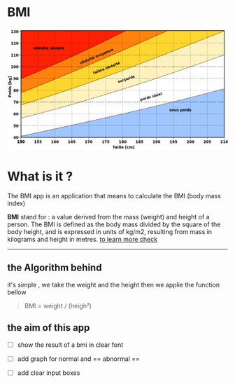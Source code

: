 # BMI
![the bmi graph](assets/1024px-BMI_grid_fr.svg.png)

What is it ?
===
The BMI app is an application that means to calculate the BMI (body mass index)

**BMI** stand for
    : a value derived from the mass (weight) and height of a person. The BMI is defined as the body mass divided by the square of the body height, and is expressed in units of kg/m2, resulting from mass in kilograms and height in metres. [to learn more check](https://www.wikiwand.com/en/Body_mass_index)

---
## the Algorithm behind 

it's simple , we take the weight and the height then we applie the function bellow 

> BMI = weight / (heigh²) 


 ## the aim of this app

 - [ ] show the result of a bmi in clear font 

 - [ ] add graph for normal and == abnormal == 
 - [ ] add clear input boxes
 





